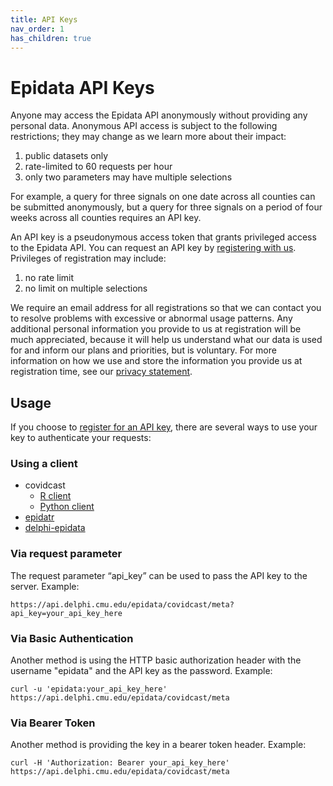```yaml
---
title: API Keys
nav_order: 1
has_children: true
---
```


# Epidata API Keys

Anyone may access the Epidata API anonymously without providing any personal
data. Anonymous API access is subject to the following restrictions; they may
change as we learn more about their impact:

1. public datasets only
1. rate-limited to 60 requests per hour
1. only two parameters may have multiple selections

For example, a query for three signals on one date across all counties can be
submitted anonymously, but a query for three signals on a period of four weeks
across all counties requires an API key.

An API key is a pseudonymous access token that grants privileged access to the
Epidata API. You can request an API key by
[registering with us](https://api.delphi.cmu.edu/epidata/admin/registration_form).
Privileges of registration may include:

1. no rate limit
1. no limit on multiple selections

We require an email address for all registrations so that we can contact you to
resolve problems with excessive or abnormal usage patterns. Any additional
personal information you provide to us at registration will be much appreciated,
because it will help us understand what our data is used for and inform our
plans and priorities, but is voluntary. For more information on how we use and
store the information you provide us at registration time, see our
[privacy statement](privacy_statement.md).

## Usage

If you choose to
[register for an API key](https://api.delphi.cmu.edu/epidata/admin/registration_form),
there are several ways to use your key to authenticate your requests:

### Using a client

* covidcast
  * [R client](https://cmu-delphi.github.io/covidcast/covidcastR/reference/covidcast_signal.html#api-keys-1)
  * [Python client](https://cmu-delphi.github.io/covidcast/covidcast-py/html/signals.html#covidcast.use_api_key)
* [epidatr](https://github.com/cmu-delphi/epidatr#api-keys)
* [delphi-epidata](https://cmu-delphi.github.io/delphi-epidata/api/client_libraries.html)

### Via request parameter

The request parameter “api_key” can be used to pass the API key to the server.
Example:

    https://api.delphi.cmu.edu/epidata/covidcast/meta?api_key=your_api_key_here

### Via Basic Authentication

Another method is using the HTTP basic authorization header with the username
"epidata" and the API key as the password. Example:

```
curl -u 'epidata:your_api_key_here' https://api.delphi.cmu.edu/epidata/covidcast/meta
```

### Via Bearer Token

Another method is providing the key in a bearer token header. Example:

```
curl -H 'Authorization: Bearer your_api_key_here' https://api.delphi.cmu.edu/epidata/covidcast/meta
```
